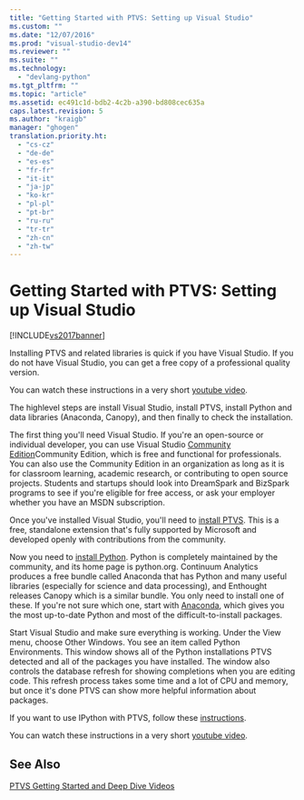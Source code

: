 ```yaml
---
title: "Getting Started with PTVS: Setting up Visual Studio"
ms.custom: ""
ms.date: "12/07/2016"
ms.prod: "visual-studio-dev14"
ms.reviewer: ""
ms.suite: ""
ms.technology: 
  - "devlang-python"
ms.tgt_pltfrm: ""
ms.topic: "article"
ms.assetid: ec491c1d-bdb2-4c2b-a390-bd808cec635a
caps.latest.revision: 5
ms.author: "kraigb"
manager: "ghogen"
translation.priority.ht: 
  - "cs-cz"
  - "de-de"
  - "es-es"
  - "fr-fr"
  - "it-it"
  - "ja-jp"
  - "ko-kr"
  - "pl-pl"
  - "pt-br"
  - "ru-ru"
  - "tr-tr"
  - "zh-cn"
  - "zh-tw"
---
```

# Getting Started with PTVS: Setting up Visual Studio
[!INCLUDE[vs2017banner](../code-quality/includes/vs2017banner.md)]

Installing PTVS and related libraries is quick if you have Visual Studio.  If you do not have Visual Studio, you can get a free copy of a professional quality version.  
  
 You can watch these instructions in a very short [youtube video](https://www.youtube.com/watch?v=_okUV47eM5c&list=PLReL099Y5nRdLgGAdrb_YeTdEnd23s6Ff&index=1).  
  
 The highlevel steps are install Visual Studio, install PTVS, install Python and data libraries (Anaconda, Canopy), and then finally to check the installation.  
  
 The first thing you'll need Visual Studio.  If you're an open-source or individual developer, you can use Visual Studio [Community Edition](https://www.visualstudio.com/products/visual-studio-community-vs)Community Edition, which is free and functional for professionals.  You can also use the Community Edition in an organization as long as it is for classroom learning, academic research, or contributing to open source projects.  Students and startups should look into DreamSpark and BizSpark programs to see if you're eligible for free access, or ask your employer whether you have an MSDN subscription.  
  
 Once you've installed Visual Studio, you'll need to [install PTVS](http://pytools.codeplex.com/wikipage?title=PTVS%20Installation).  This is a free, standalone extension that's fully supported by Microsoft and developed openly with contributions from the community.  
  
 Now you need to [install Python](http://python.org/download/).  Python is completely maintained by the community, and its home page is python.org.  Continuum Analytics produces a free bundle called Anaconda that has Python and many useful libraries (especially for science and data processing), and Enthought releases Canopy which is a similar bundle.  You only need to install one of these.  If you're not sure which one, start with [Anaconda](https://www.continuum.io/downloads), which gives you the most up-to-date Python and most of the difficult-to-install packages.  
  
 Start Visual Studio and make sure everything is working.  Under the View menu, choose Other Windows.  You see an item called Python Environments.  This window shows all of the Python installations PTVS detected and all of the packages you have installed.  The window also controls the database refresh for showing completions when you are editing code.  This refresh process takes some time and a lot of CPU and memory, but once it's done PTVS can show more helpful information about packages.  
  
 If you want to use IPython with PTVS, follow these [instructions](http://pytools.codeplex.com/wikipage?title=Using%20IPython%20with%20PTVS).  
  
 You can watch these instructions in a very short [youtube video](https://www.youtube.com/watch?v=_okUV47eM5c&list=PLReL099Y5nRdLgGAdrb_YeTdEnd23s6Ff&index=1).  
  
## See Also  
 [PTVS Getting Started and Deep Dive Videos](https://www.youtube.com/playlist?list=PLReL099Y5nRdLgGAdrb_YeTdEnd23s6Ff)